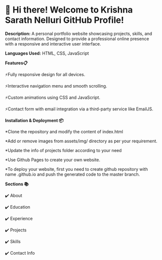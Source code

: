 # 👋 Hi there! Welcome to Krishna Sarath Nelluri GitHub Profile!



**Description:**
A personal portfolio website showcasing projects, skills, and contact information. Designed to provide a professional online presence with a responsive and interactive user interface.





**Languages Used:** HTML, CSS, JavaScript


**Features📋**

⚡️Fully responsive design for all devices.

⚡️Interactive navigation menu and smooth scrolling.

⚡️Custom animations using CSS and JavaScript.

⚡️Contact form with email integration via a third-party service like EmailJS.





**Installation & Deployment 📦**

*Clone the repository and modify the content of index.html

*Add or remove images from assets/img/ directory as per your requirement.

*Update the info of projects folder according to your need

*Use Github Pages to create your own website.

*To deploy your website, first you need to create github repository with name <your-github-username>.github.io and push the generated code to the master branch.



**Sections 📚**

✔️ About

✔️ Education

✔️ Experience

✔️ Projects

✔️ Skills

✔️ Contact Info


